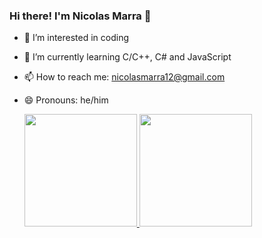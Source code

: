 ### Hi there! I'm Nicolas Marra 👋



- 🔭 I’m interested in coding
- 🌱 I’m currently learning C/C++, C# and JavaScript
- 📫 How to reach me: nicolasmarra12@gmail.com
- 😄 Pronouns: he/him

  <div>
  <a href="https://github.com/nicolasmarra">
  <img height="180em" src="https://github-readme-stats.vercel.app/api?username=nicolasmarra&show_icons=true&theme=light&include_all_commits=true&count_private=true"/>
  <img height="180em" src="https://github-readme-stats.vercel.app/api/top-langs/?username=nicolasmarra&layout=compact&langs_count=16&theme=light"/>
</div>

